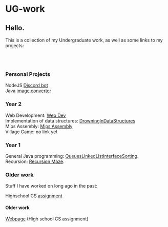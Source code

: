 # UG-work
 
<h2>Hello.</h2>

This is a collection of my Undergraduate work, as well as some links to my projects:


<br><br>

### Personal Projects
NodeJS [Discord bot](https://github.com/mikooomich/Renegade-Yeet/)
<br>
Java [image converter](https://github.com/mikooomich/imgToBraille/)
<br>


### Year 2
Web Development: [Web Dev](https://github.com/mikooomich/UG-work/tree/main/src/WebDev)
<br>
Implementation of data structures: [DrowningInDataStructures](https://github.com/mikooomich/UG-work/tree/main/src/DrowningInDataStructures)
<br>
Mips Assembly: [Mips Assembly](https://github.com/mikooomich/UG-work/tree/main/src/MipsAssembly)
<br>
Village Game: no link yet

### Year 1
General Java programming: [QueuesLinkedListInterfaceSorting](https://github.com/mikooomich/UG-work/tree/main/src/QueuesLinkedListInterfaceSorting).
<br>
Recursion: [Recursion Maze](https://github.com/mikooomich/UG-work/tree/main/src/Recursion/Maze).
<br>



<h3>Older work</h3>
Stuff I have worked on long ago in the past:

<br>

Highschool CS [assignment](https://github.com/mikooomich/UG-work/tree/main/src/Old/fix-wage-gap/)


#### Older work
[Webpage](https://github.com/mikooomich/UG-work/tree/main/src/Old/fix-wage-gap) (High school CS assignment)

